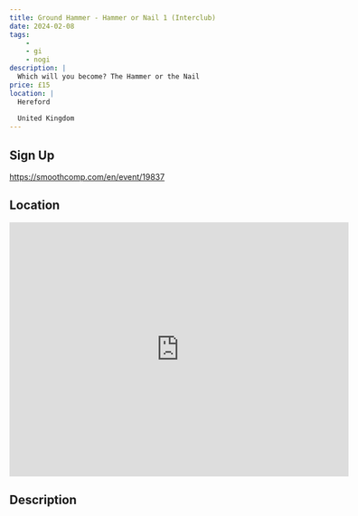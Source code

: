 ```yaml
---
title: Ground Hammer - Hammer or Nail 1 (Interclub)
date: 2024-02-08
tags:
    - 
    - gi 
    - nogi 
description: |
  Which will you become? The Hammer or the Nail
price: £15
location: |
  Hereford
                                        
  United Kingdom
---
```

## Sign Up
https://smoothcomp.com/en/event/19837

## Location
<iframe src="https://www.google.com/maps/embed?pb=!1m18!1m12!1m3!1d12345.6789!2d-2.6942858!3d52.0414183!2m3!1f0!2f0!3f0!3m2!1i1024!2i768!4f13.1!3m3!1m2!1s0x0%3A0x0!2z52.0414183!5e0!3m2!1sen!2sus!4v1234567890" width="600" height="450" style="border:0;" allowfullscreen="" loading="lazy"></iframe>

## Description
